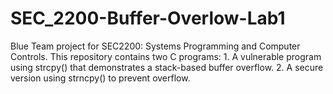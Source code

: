 # SEC_2200-Buffer-Overlow-Lab1
Blue Team project for SEC2200: Systems Programming and Computer Controls.  This repository contains two C programs: 1. A vulnerable program using strcpy() that demonstrates a stack-based buffer overflow. 2. A secure version using strncpy() to prevent overflow.
